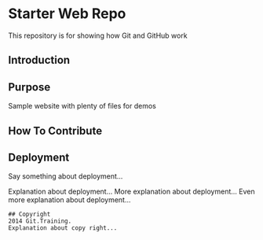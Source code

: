 # Starter Web Repo

This repository is for showing how Git and GitHub work

## Introduction

## Purpose

Sample website with plenty of files for demos

## How To Contribute

## Deployment
Say something about deployment...

Explanation about deployment...
More explanation about deployment...
Even more explanation about deployment...
```
## Copyright
2014 Git.Training.
Explanation about copy right...
